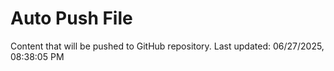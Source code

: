 # Auto Push File

Content that will be pushed to GitHub repository.
Last updated: 06/27/2025, 08:38:05 PM